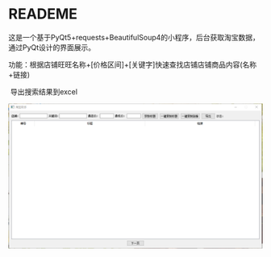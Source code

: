 # READEME

这是一个基于PyQt5+requests+BeautifulSoup4的小程序，后台获取淘宝数据，通过PyQt设计的界面展示。

功能：根据店铺旺旺名称+[价格区间]+[关键字]快速查找店铺店铺商品内容(名称+链接)

​	    导出搜索结果到excel

![1](1.png)

